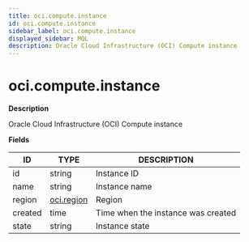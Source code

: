```yaml
---
title: oci.compute.instance
id: oci.compute.instance
sidebar_label: oci.compute.instance
displayed_sidebar: MQL
description: Oracle Cloud Infrastructure (OCI) Compute instance
---
```


# oci.compute.instance

**Description**

Oracle Cloud Infrastructure (OCI) Compute instance

**Fields**

| ID      | TYPE                        | DESCRIPTION                        |
| ------- | --------------------------- | ---------------------------------- |
| id      | string                      | Instance ID                        |
| name    | string                      | Instance name                      |
| region  | [oci.region](oci.region.md) | Region                             |
| created | time                        | Time when the instance was created |
| state   | string                      | Instance state                     |
